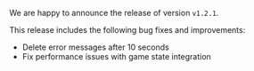 We are happy to announce the release of version `v1.2.1`.

This release includes the following bug fixes and improvements:

- Delete error messages after 10 seconds
- Fix performance issues with game state integration